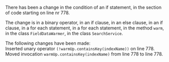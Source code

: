 There has been a change in the condition of an if statement, in the section of code starting on line nr 778.
  
The change is in a binary operator, in an if clause, in an else clause, in an if clause, in a for each statement, in a for each statement, in the method ```warm```, in the class ```FieldDataWarmer```, in the class ```SearchService```.
  
The following changes have been made:  
Inserted unary operator ```(!warmUp.containsKey(indexName))``` on line 778.  
Moved invocation ```warmUp.containsKey(indexName)``` from line 778 to line 778.  
